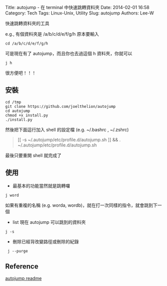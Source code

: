 Title: autojump - 在 terminal 中快速跳轉資料夾
Date: 2014-02-01 16:58
Category: Tech
Tags: Linux-Unix, Utility
Slug: autojump
Authors: Lee-W

快速跳轉資料夾的工具

<!--more-->

e.g.,
有個資料夾是 /a/b/c/d/e/f/g/h
原本要輸入

```shell
cd /a/b/c/d/e/f/g/h
```

可是現在有了 autojump，而且你也去過這個 h 資料夾，你就可以

```shell
j h
```

很方便吧！！！

## 安裝

```shell
cd /tmp
git clone https://github.com/joelthelion/autojump
cd autojump
chmod +x install.py
./install.py
```

然後把下面這行加入 shell 的設定檔 (e.g. ~/.bashrc  ,  ~/.zshrc)
> [[ -s ~/.autojump/etc/profile.d/autojump.sh ]] && . ~/.autojump/etc/profile.d/autojump.sh

最後只要重開 shell 就完成了

## 使用

* 最基本的功能當然就是跳轉囉

```shell
j word
```

如果有重複的名稱 (e.g. worda, wordb)，就在打一次同樣的指令，就會跳到下一個

* list 現在 autojump 可以跳到的資料夾

```shell
j -s
```

* 刪除已經背改變路徑或刪除的紀錄

```shell
 j --purge
```

## Reference

[autojump readme](https://github.com/joelthelion/autojump/blob/master/README.md)

